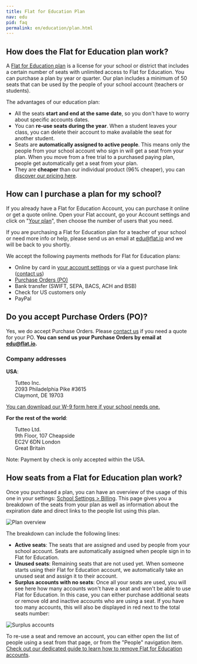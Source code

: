 ```yaml
---
title: Flat for Education Plan
nav: edu
pid: faq
permalink: en/education/plan.html
---
```


## How does the Flat for Education plan work?

A [Flat for Education plan](https://flat.io/edu/pricing) is a license for your school or district that includes a certain number of seats with unlimited access to Flat for Education. You can purchase a plan by year or quarter. Our plan includes a minimum of 50 seats that can be used by the people of your school account (teachers or students).

The advantages of our education plan:

* All the seats **start and end at the same date**, so you don't have to worry about specific accounts dates.
* You can **re-use seats during the year**. When a student leaves your class, you can delete their account to make available the seat for another student.
* Seats are **automatically assigned to active people**. This means only the people from your school account who sign in will get a seat from your plan. When you move from a free trial to a purchased paying plan, people get automatically get a seat from your plan.
* They are **cheaper** than our individual product (96% cheaper), you can [discover our pricing here](https://flat.io/edu/pricing).

## How can I purchase a plan for my school?

If you already have a Flat for Education Account, you can purchase it online or get a quote online. Open your Flat account, go your Account settings and click on "[Your plan](https://flat.io/settings/your-plan)", then choose the number of users that you need. 

If you are purchasing a Flat for Education plan for a teacher of your school or need more info or help, please send us an email at [edu@flat.io](mailto:edu@flat.io) and we will be back to you shortly.

We accept the following payments methods for Flat for Education plans:
* Online by card in [your account settings](https://flat.io/settings/your-plan) or via a guest purchase link ([contact us](mailto:edu@flat.io))
* [Purchase Orders (PO)](#do-you-accept-purchase-orders-po)
* Bank transfer (SWIFT, SEPA, BACS, ACH and BSB)
* Check for US customers only
* PayPal

## Do you accept Purchase Orders (PO)?

Yes, we do accept Purchase Orders. Please [contact us](mailto:edu@flat.io) if you need a quote for your PO.
**You can send us your Purchase Orders by email at [edu@flat.io](mailto:edu@flat.io).**

### Company addresses

**USA**:

<ul style="list-style: none">
<li>Tutteo Inc.</li>
<li>2093 Philadelphia Pike #3615</li>
<li>Claymont, DE 19703</li>
</ul>

[You can download our W-9 form here if your school needs one.](https://flat.io/legal/W9-Tutteo-Inc-Flat.pdf)

**For the rest of the world**:

<ul style="list-style: none">
<li>Tutteo Ltd.</li>
<li>9th Floor, 107 Cheapside</li>
<li>EC2V 6DN London</li>
<li>Great Britain</li>
</ul>

Note: Payment by check is only accepted within the USA.

## How seats from a Flat for Education plan work?

Once you purchased a plan, you can have an overview of the usage of this one in your settings: [School Settings > Billing](https://flat.io/settings/school/billing). This page gives you a breakdown of the seats from your plan as well as information about the expiration date and direct links to the people list using this plan.

![Plan overview](/help/assets/img/edu/your-plan-active-unused.png)

The breakdown can include the following lines:

* **Active seats**: The seats that are assigned and used by people from your school account. Seats are automatically assigned when people sign in to Flat for Education.
* **Unused seats**: Remaining seats that are not used yet. When someone starts using their Flat for Education account, we automatically take an unused seat and assign it to their account.
* **Surplus accounts with no seats**: Once all your seats are used, you will see here how many accounts won't have a seat and won't be able to use Flat for Education. In this case, you can either purchase additional seats or remove old and inactive accounts who are using a seat. If you have too many accounts, this will also be displayed in red next to the total seats number:

![Surplus accounts](/help/assets/img/edu/your-plan-surplus-total.png)

To re-use a seat and remove an account, you can either open the list of people using a seat from that page, or from the "People" navigation item. [Check out our dedicated guide to learn how to remove Flat for Education accounts](/help/en/education/remove-students-organization.html).